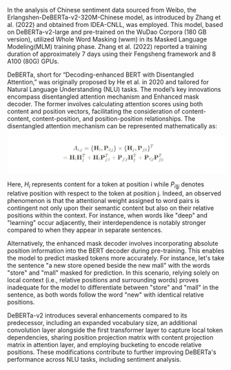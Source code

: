 In the analysis of Chinese sentiment data sourced from Weibo, the Erlangshen-DeBERTa-v2-320M-Chinese model, as introduced by Zhang et al. (2022) and obtained from IDEA-CNLL, was employed. This model, based on DeBERTa-v2-large and pre-trained on the WuDao Corpora (180 GB version), utilized Whole Word Masking (wwm) in its Masked Language Modeling(MLM) training phase. Zhang et al. (2022) reported a training duration of approximately 7 days using their Fengsheng framework and 8 A100 (80G) GPUs.

DeBERTa, short for “Decoding-enhanced BERT with Disentangled Attention,” was originally proposed by He et al. in 2020 and tailored for Natural Language Understanding (NLU) tasks. The model’s key innovations encompass disentangled attention mechanism and Enhanced mask decoder. The former involves calculating attention scores using both content and position vectors, facilitating the consideration of content-content, content-position, and position-position relationships. The disentangled attention mechanism can be represented mathematically as:

![](./update2_model_pic.png)

Here, $H_i$ represents content for a token at position i while $P_{i\|j}$ denotes relative position with respect to the token at position j. Indeed, an observed phenomenon is that the attentional weight assigned to word pairs is contingent not only upon their semantic content but also on their relative positions within the context. For instance, when words like "deep" and "learning" occur adjacently, their interdependence is notably stronger compared to when they appear in separate sentences.

Alternatively, the enhanced mask decoder involves incorporating absolute position information into the BERT decoder during pre-training. This enables the model to predict masked tokens more accurately. For instance, let's take the sentence "a new store opened beside the new mall" with the words "store" and "mall" masked for prediction. In this scenario, relying solely on local context (i.e., relative positions and surrounding words) proves inadequate for the model to differentiate between "store" and "mall" in the sentence, as both words follow the word "new" with identical relative positions.

DeBERTa-v2 introduces several enhancements compared to its predecessor, including an expanded vocabulary size, an additional convolution layer alongside the first transformer layer to capture local token dependencies, sharing position projection matrix with content projection matrix in attention layer, and employing bucketing to encode relative positions. These modifications contribute to further improving DeBERTa's performance across NLU tasks, including sentiment analysis.
